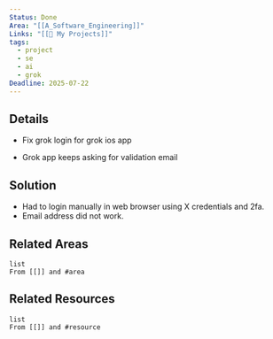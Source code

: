 ```yaml
---
Status: Done
Area: "[[A_Software_Engineering]]"
Links: "[[🚧 My Projects]]"
tags:
  - project
  - se
  - ai
  - grok
Deadline: 2025-07-22
---
```

## Details

- Fix grok login for grok ios app

- Grok app keeps asking for validation email 

## Solution

- Had to login manually in web browser using X credentials and 2fa.
- Email address did not work.

## Related Areas

```dataview
list
From [[]] and #area 
```

## Related Resources

```dataview
list
From [[]] and #resource
```